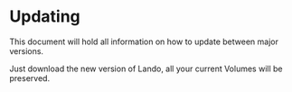 # Updating

This document will hold all information on how to update between major versions.

Just download the new version of Lando, all your current Volumes will be preserved.
